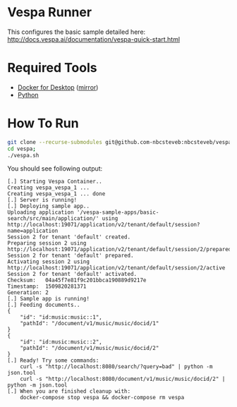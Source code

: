 # Vespa Runner

This configures the basic sample detailed here: http://docs.vespa.ai/documentation/vespa-quick-start.html

# Required Tools

- [Docker for Desktop](https://www.docker.com/community-edition#/download) ([mirror](https://www.docker.com/get-docker))
- [Python](https://www.python.org/downloads/)

# How To Run

```bash
git clone --recurse-submodules git@github.com-nbcsteveb:nbcsteveb/vespa.sh.git vespa;
cd vespa;
./vespa.sh
```

You should see following output:

```
[.] Starting Vespa Container..
Creating vespa_vespa_1 ...
Creating vespa_vespa_1 ... done
[.] Server is running!
[.] Deploying sample app..
Uploading application '/vespa-sample-apps/basic-search/src/main/application/' using http://localhost:19071/application/v2/tenant/default/session?name=application
Session 2 for tenant 'default' created.
Preparing session 2 using http://localhost:19071/application/v2/tenant/default/session/2/prepared
Session 2 for tenant 'default' prepared.
Activating session 2 using http://localhost:19071/application/v2/tenant/default/session/2/active
Session 2 for tenant 'default' activated.
Checksum:   04a45f7e81f9c201bbca190889d9217e
Timestamp:  1509820281371
Generation: 2
[.] Sample app is running!
[.] Feeding documents..
{
    "id": "id:music:music::1",
    "pathId": "/document/v1/music/music/docid/1"
}
{
    "id": "id:music:music::2",
    "pathId": "/document/v1/music/music/docid/2"
}
[.] Ready! Try some commands:
    curl -s "http://localhost:8080/search/?query=bad" | python -m json.tool
    curl -s "http://localhost:8080/document/v1/music/music/docid/2" | python -m json.tool
[.] When you are finished cleanup with:
    docker-compose stop vespa && docker-compose rm vespa
```
